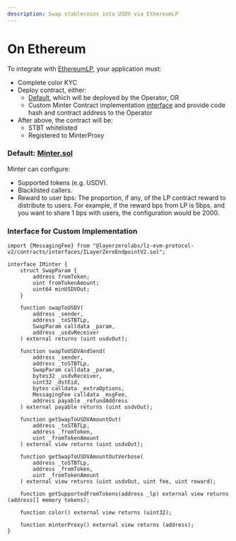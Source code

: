 ```yaml
---
description: Swap stablecoins into USDV via EthereumLP
---
```


# On Ethereum

To integrate with [EthereumLP](https://etherscan.io/address/0x3986D5C53cE965EA16EF66845AB56A9DdE9Cd210#code), your application must:

* Complete color KYC
* Deploy contract, either:
  * [Default](on-ethereum.md#default-minter.sol), which will be deployed by the Operator, OR&#x20;
  * Custom Minter Contract implementation [interface](on-ethereum.md#interface-for-custom-implementation) and provide code hash and contract address to the Operator
* After above, the contract will be:
  * STBT whitelisted
  * Registered to MinterProxy

### Default: [Minter.sol](https://etherscan.io/address/0x82832EcD112D466D97BE259c35B8A19FeE56b7B8#code)

Minter can configure:

* Supported tokens (e.g. USDV).
* Blacklisted callers.
* Reward to user bps: The proportion, if any, of the LP contract reward to distribute to users. For example, if the reward bps from LP is 5bps, and you want to share 1 bps with users, the configuration would be 2000.

### Interface for Custom Implementation

```
import {MessagingFee} from "@layerzerolabs/lz-evm-protocol-v2/contracts/interfaces/ILayerZeroEndpointV2.sol";

interface IMinter {
    struct SwapParam {
        address fromToken;
        uint fromTokenAmount;
        uint64 minUSDVOut;
    }

    function swapToUSDV(
        address _sender,
        address _toSTBTLp,
        SwapParam calldata _param,
        address _usdvReceiver
    ) external returns (uint usdvOut);

    function swapToUSDVAndSend(
        address _sender,
        address _toSTBTLp,
        SwapParam calldata _param,
        bytes32 _usdvReceiver,
        uint32 _dstEid,
        bytes calldata _extraOptions,
        MessagingFee calldata _msgFee,
        address payable _refundAddress
    ) external payable returns (uint usdvOut);

    function getSwapToUSDVAmountOut(
        address _toSTBTLp,
        address _fromToken,
        uint _fromTokenAmount
    ) external view returns (uint usdvOut);

    function getSwapToUSDVAmountOutVerbose(
        address _toSTBTLp,
        address _fromToken,
        uint _fromTokenAmount
    ) external view returns (uint usdvOut, uint fee, uint reward);

    function getSupportedFromTokens(address _lp) external view returns (address[] memory tokens);

    function color() external view returns (uint32);

    function minterProxy() external view returns (address);
}

```

